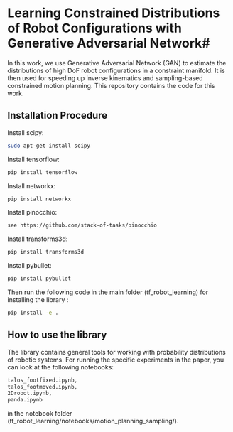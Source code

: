 # Learning Constrained Distributions of Robot Configurations with Generative Adversarial Network#

In this work, we use Generative Adversarial Network (GAN) to estimate the distributions of high DoF robot configurations in a constraint manifold. It is then used for speeding up inverse kinematics and sampling-based constrained motion planning. This repository contains the code for this work.

## Installation Procedure ##
Install scipy:
```bash
sudo apt-get install scipy
```

Install tensorflow:
```bash
pip install tensorflow
```


Install networkx:
```bash
pip install networkx
```
Install pinocchio:
```bash
see https://github.com/stack-of-tasks/pinocchio
```

Install transforms3d:
```bash
pip install transforms3d
```

Install pybullet:
```bash
pip install pybullet
```


Then run the following code in the main folder (tf_robot_learning) for installing the library :
```bash
pip install -e .
```

## How to use the library ##
The library contains general tools for working with probability distributions of robotic systems. For running the specific experiments in the paper, you can look at the following notebooks:
```bash
talos_footfixed.ipynb,
talos_footmoved.ipynb,
2Drobot.ipynb,
panda.ipynb
```
in the notebook folder (tf_robot_learning/notebooks/motion_planning_sampling/).
